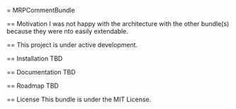 = MRPCommentBundle

== Motivation
I was not happy with the architecture with the other bundle(s) because they were nto easily extendable. 

== This project is under active development.

== Installation
TBD

== Documentation
TBD

== Roadmap
TBD

== License
This bundle is under the MIT License.
